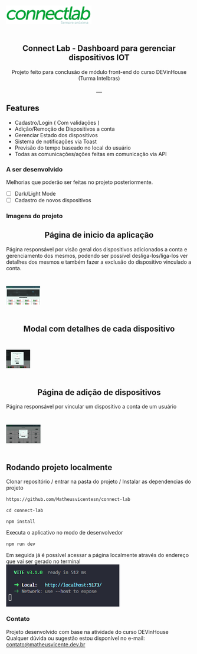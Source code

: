 <div id="container" style="height:100px;line-height:100px;">
<img src="src/assets/img/logo.png" alt="" style="vertical-align:middle;max-height:50%;">
</div>

<p align="center">
 <h2 align="center">Connect Lab - Dashboard para gerenciar dispositivos IOT</h2>
 <p align="center">Projeto feito para conclusão de módulo front-end do curso DEVinHouse (Turma Intelbras)</p>
</p>
  <p align="center">
    <a href="">
      <img src="https://img.shields.io/badge/HTML-239120?style=for-the-badge&logo=html5&logoColor=white" alt="">
    </a>
    <a href="">
      <img src="https://img.shields.io/badge/CSS-239120?&style=for-the-badge&logo=css3&logoColor=white" alt="">
    </a>
    <a href="">
      <img src="https://img.shields.io/badge/JavaScript-F7DF1E?style=for-the-badge&logo=javascript&logoColor=black" alt="">
    </a>    
    <a href="">
      <img src="https://img.shields.io/badge/React-20232A?style=for-the-badge&logo=react&logoColor=61DAFB" alt="">
    </a> 
    <a href="">
      <img src="https://img.shields.io/badge/styled--components-DB7093?style=for-the-badge&logo=styled-components&logoColor=white" alt="">
    </a>
  </p>

## Features

- Cadastro/Login ( Com validações )
- Adição/Remoção de Dispositivos a conta
- Gerenciar Estado dos dispositivos
- Sistema de notificações via Toast
- Previsão do tempo baseado no local do usuário
- Todas as comunicações/ações feitas em comunicação via API

### A ser desenvolvido

Melhorias que poderão ser feitas no projeto posteriormente.

- [ ] Dark/Light Mode
- [ ] Cadastro de novos dispositivos

### Imagens do projeto

<p align="center">
 <h2 align="center">Página de inicio da aplicação</h2>
 <p>Página responsável por visão geral dos dispositivos adicionados a conta e gerenciamento dos mesmos, podendo ser possível desliga-los/liga-los ver detalhes dos mesmos e também fazer a exclusão do dispositivo vinculado a conta. </p>
</p>

<div id="container" style="height:100px;line-height:100px;">
<img src="src/assets/img/readme/imagem1.png" alt="" style="vertical-align:middle;max-height:50%;">
</div>

<p align="center">
 <h2 align="center">Modal com detalhes de cada dispositivo</h2>
</p>

<div id="container" style="height:100px;line-height:100px;">
<img src="src/assets/img/readme/imagem2.png" alt="" style="vertical-align:middle;max-height:50%;">
</div>

<p align="center">
 <h2 align="center">Página de adição de dispositivos</h2>
 <p>Página responsável por vincular um dispositivo a conta de um usuário</p>
</p>

<div id="container" style="height:100px;line-height:100px;">
<img src="src/assets/img/readme/imagem3.png" alt="" style="vertical-align:middle;max-height:50%;">
</div>

## Rodando projeto localmente

Clonar repositório / entrar na pasta do projeto / Instalar as dependencias do projeto

```
https://github.com/Matheusvicentesn/connect-lab
```

```
cd connect-lab
```

```
npm install
```

Executa o aplicativo no modo de desenvolvedor

```
npm run dev
```

Em seguida já é possível acessar a página localmente através do endereço que vai ser gerado no terminal
<img src="src/assets/img/readme/imagem4.png" alt="" style="vertical-align:middle;max-height:50%;">

### Contato

Projeto desenvolvido com base na atividade do curso DEVinHouse
Qualquer dúvida ou sugestão estou disponível no e-mail:
<a href="mailto:contato@matheusvicente.dev.br?subject=Questions" title=""> contato@matheusvicente.dev.br</a>
